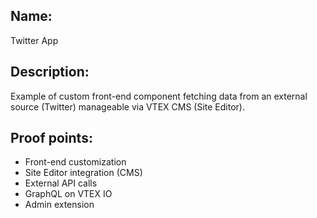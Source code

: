 ## Name:
Twitter App

## Description:
Example of custom front-end component fetching data from an external source (Twitter) manageable via VTEX CMS (Site Editor).

## Proof points:
- Front-end customization
- Site Editor integration (CMS)
- External API calls
- GraphQL on VTEX IO
- Admin extension
